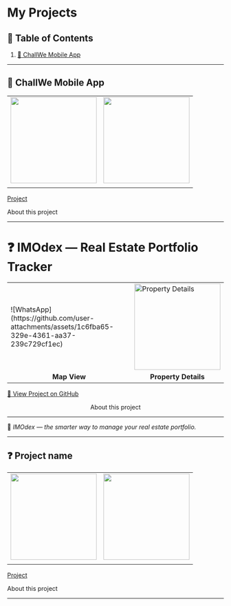 # My Projects  


## 📌 Table of Contents  

1. [🎯 ChallWe Mobile App](#-feup-reuse-software-engineering)  

---

## 🎯 ChallWe Mobile App

<table align="center">
  <tr>
    <td><img src="" alt="" width="200"></td>
    <td><img src="" alt="" width="200"></td>
  </tr>
  <tr>
    <td align="center"><strong></strong></td>
    <td align="center"><strong></strong></td>
  </tr>
</table>

<a align="center" target="_blank" href="">Project</a>

<details>
  <summary style="display: flex; justify-items:center;">About this project</summary>
  <hr>
  

  ## ⚡ Features  
  - 🔹 [Feature]
  
  ## 🛠 Tech Stack  
  **Frontend:** ...  
  **Backend:** ...

**Last edited in ...-...**
</details>

---

# ❓ IMOdex — Real Estate Portfolio Tracker

<table align="center">
  <tr>
    <td> ![WhatsApp](https://github.com/user-attachments/assets/1c6fba65-329e-4361-aa37-239c729cf1ec) </td>
    <td><img src="/mnt/data/WhatsApp Image 2025-10-18 at 13.12.30.jpeg" alt="Property Details" width="200"></td>
  </tr>
  <tr>
    <td align="center"><strong>Map View</strong></td>
    <td align="center"><strong>Property Details</strong></td>
  </tr>
</table>

<a align="center" target="_blank" href="https://github.com/Teroooo/IMOdex">🔗 View Project on GitHub</a>

<details>
  <summary style="display: flex; justify-content:center; cursor: pointer;">About this project</summary>
  <hr>

**IMOdex** is a mobile app that helps users manage and track their real estate portfolio in a simple, intuitive way. Designed for anyone owning or managing multiple properties, IMOdex provides both a **map** and **list view** to easily visualize and organize assets.

## ⚡ Features

* 📍 Interactive map with color-coded pins: red (rented), blue (new), orange (needs renovation)
* 🏠 Property profiles with details like rent, condition, tenant, and contract dates
* ✏️ Editable entries — update, add, or remove properties anytime
* 💾 Local data storage using AsyncStorage — full privacy, no cloud dependency
* 🌐 Clean and responsive design with light UI elements

## 🛠 Tech Stack

**Framework:** React Native (Expo)
**Map Integration:** Google Maps API
**Data Storage:** AsyncStorage
**Platform:** iOS & Android

**Last edited in 2025-10-25**

</details>

---

💬 *IMOdex — the smarter way to manage your real estate portfolio.*


---

## ❓ Project name

<table align="center">
  <tr>
    <td><img src="" alt="" width="200"></td>
    <td><img src="" alt="" width="200"></td>
  </tr>
  <tr>
    <td align="center"><strong></strong></td>
    <td align="center"><strong></strong></td>
  </tr>
</table>

<a align="center" target="_blank" href="">Project</a>

<details>
  <summary style="display: flex; justify-items:center;">About this project</summary>
  <hr>
  

  ## ⚡ Features  
  - 🔹 [Feature]
  
  ## 🛠 Tech Stack  
  **Frontend:** ...  
  **Backend:** ...

**Last edited in ...-...**
</details>

---

